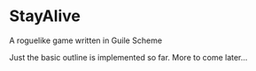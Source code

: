 StayAlive
=========

A roguelike game written in Guile Scheme

Just the basic outline is implemented so far. More to come later...
